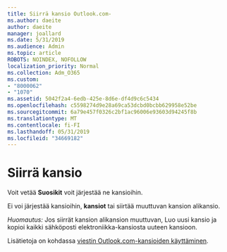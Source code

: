 ```yaml
---
title: Siirrä kansio Outlook.com-
ms.author: daeite
author: daeite
manager: joallard
ms.date: 5/31/2019
ms.audience: Admin
ms.topic: article
ROBOTS: NOINDEX, NOFOLLOW
localization_priority: Normal
ms.collection: Adm_O365
ms.custom:
- "8000062"
- "1070"
ms.assetid: 5042f2a4-6edb-425e-8d6e-df4d9c6c5434
ms.openlocfilehash: c5598274d9e28a69ca53dcbd0bcbb629958e52be
ms.sourcegitcommit: 6a79e457f0326c2bf1ac96006e93603d94245f8b
ms.translationtype: MT
ms.contentlocale: fi-FI
ms.lasthandoff: 05/31/2019
ms.locfileid: "34669182"
---
```

# <a name="move-a-folder"></a>Siirrä kansio

Voit vetää **Suosikit** voit järjestää ne kansioihin.
  
Ei voi järjestää kansioihin, **kansiot** tai siirtää muuttuvan kansion alikansio.

*Huomautus:* Jos siirrät kansion alikansion muuttuvan, Luo uusi kansio ja kopioi kaikki sähköposti elektroniikka-kansiosta uuteen kansioon.
  
Lisätietoja on kohdassa [viestin Outlook.com-kansioiden käyttäminen](https://support.office.com/article/6bb0723a-f39f-4a8d-bb3f-fab5dcc2510a).